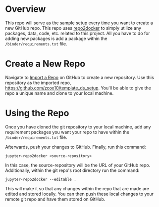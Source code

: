 # Overview
This repo will serve as the sample setup every time you want to create a new GitHub repo. This repo uses [repo2docker](https://github.com/jupyter/repo2docker) to simply utilize any packages, data, code, etc. related to this project.  All you have to do for adding new packages is add a package within the `/binder/requirements.txt` file.  

# Create a New Repo
Navigate to [Import a Repo](https://github.com/new/import) on GitHub to create a new repository.  Use this repository as the imported repo, https://github.com/zcox10/template_ds_setup. You'll be able to give the repo a unique name and clone to your local machine.  

# Using the Repo
Once you have cloned the git repository to your local machine, add any requirement packages you want your repo to have within the `/binder/requirements.txt` file.  

Afterwards, push your changes to GitHub.  Finally, run this command:

`jupyter-repo2docker <source-repository>`

In this case, the source-repository will be the URL of your GitHub repo. Additionally, within the git repo's root directory run the command:

`jupyter-repo2docker --editable .`

This will make it so that any changes within the repo that are made are edited and stored locally.  You can then push these local changes to your remote git repo and have them stored on GitHub.  
